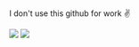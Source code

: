 I don't use this github for work ✌️

<img src="https://flying-git.com/franciscop.svg" />

<img src="https://github-readme-stats.vercel.app/api?username=franciscop&theme=dracula&show_icons=true&hide_border=false&count_private=true" />
